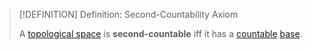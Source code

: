 >[!DEFINITION] Definition: Second-Countability Axiom
>
>A [topological space](../Topological%20Space.md) is **second-countable** iff it has a [countable](../../Set%20Theory/Cardinality/Countable%20Set.md) [base](Base%20for%20a%20Topological%20Space.md).
>